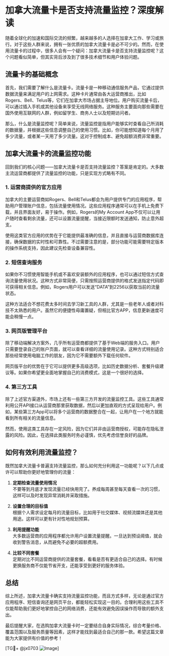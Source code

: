 # 加拿大流量卡是否支持流量监控？深度解读

随着全球化的加速和国际交流的频繁，越来越多的人选择在加拿大工作、学习或旅行。对于这些人群来说，拥有一张优质的加拿大流量卡是必不可少的。然而，在使用流量卡的过程中，很多人会有一个疑问：加拿大流量卡是否支持流量监控呢？这个问题看似简单，但其实背后涉及到了很多技术细节和用户体验问题。

## 流量卡的基础概念

首先，我们需要了解什么是流量卡。流量卡是一种移动通信服务产品，它通过提供数据流量来满足用户的上网需求。这种卡片通常由各大运营商推出，比如Rogers、Bell、Telus等，它们在加拿大市场占据主导地位。用户购买流量卡后，可以通过插入手机或其他设备来享受无线网络服务。这种服务主要面向那些需要在国外使用互联网的人群，例如留学生、商务人士以及短期访问者。

那么，什么是流量监控呢？简单来说，流量监控是指用户能够实时查看自己所消耗的数据量，并根据这些信息调整自己的使用习惯。比如，你可能想知道每个月用了多少流量，或者某一天用了多少流量。这对于控制成本、避免超额消费非常重要。

## 加拿大流量卡的流量监控功能

回到我们的核心问题——加拿大流量卡是否支持流量监控？答案是肯定的。大多数主流运营商都提供了流量监控的功能，只是实现方式略有不同。

### 1. **运营商提供的官方应用**
   加拿大的主要运营商如Rogers、Bell和Telus都会为用户提供专门的应用程序，帮助用户管理账户信息，包括流量使用情况。这些应用程序通常可以在手机上免费下载，并且界面友好，易于操作。例如，Rogers的My Account App不仅可以让用户随时查看剩余流量，还可以设置流量提醒，当接近限额时发送通知，防止意外超支。

   使用这类官方应用的优势在于它能提供最准确的信息，并且直接与运营商数据库连接，确保数据的实时性和可靠性。不过需要注意的是，部分功能可能需要特定版本的操作系统支持，因此建议先检查设备兼容性。

### 2. **短信查询服务**
   如果你不习惯使用智能手机或不喜欢安装额外的应用程序，也可以通过短信方式查询流量使用状况。这种方式非常简便，只需按照运营商提供的格式发送指定代码即可获得相关信息。例如，Rogers用户可以发送“DATA”到2256以获取当前的流量状态。

   这种方法适合不想花费太多时间去学习新工具的人群，尤其是一些老年人或者对科技不太熟悉的用户。虽然它的便捷性毋庸置疑，但相比官方APP，信息更新速度可能会稍慢一点。

### 3. **网页版管理平台**
   除了移动端解决方案外，几乎所有运营商都提供了基于Web端的服务入口。用户只需要登录自己的账户页面，就可以查看详细的流量使用记录。这种方式特别适合那些经常使用电脑工作的朋友，因为它不需要额外下载任何软件。

   网页版平台的优势在于它可以提供更多高级选项，比如历史数据分析、套餐升级建议等。如果你希望更全面地掌握自己的消费模式，这是一个很好的选择。

### 4. **第三方工具**
   除了上述官方渠道外，市场上还有一些第三方开发的流量监控工具。这些工具通常利用公开API接口从运营商那里获取数据，然后以更加直观的方式呈现给用户。例如，某些第三方App可以将多个运营商的数据整合在一起，让用户在一个地方就能看到所有相关的流量信息。

   然而，使用这类工具存在一定风险，因为它们并非由运营商授权，可能存在隐私泄露的风险。因此，在选择此类服务时务必谨慎，优先考虑信誉良好的品牌。

## 如何有效利用流量监控？

既然加拿大流量卡普遍支持流量监控，那么如何充分利用这一功能呢？以下几点或许可以帮助你更好地管理你的流量：

1. **定期检查流量使用情况**  
   不要等到月底才发现流量已经快用完了。养成每周甚至每天查看一次的习惯，这样可以及时发现异常消耗并采取措施。

2. **设置合理的目标值**  
   根据个人需求设定每月的流量目标，比如用于社交媒体、视频流媒体还是其他用途。这样可以更有针对性地规划预算。

3. **利用提醒功能**  
   大多数运营商的应用程序都允许用户设置流量提醒。一旦达到预设阈值，就会收到警告消息，从而避免不必要的超额费用。

4. **比较不同套餐**  
   定期对比不同运营商提供的流量套餐，看看是否有更适合自己的选择。有时候更换服务商不仅能节省开支，还能享受到更好的服务体验。

## 总结

综上所述，加拿大流量卡确实支持流量监控功能，而且方式多样，无论是通过官方应用程序、短信查询还是网页平台，都能轻松实现这一目的。合理利用这些工具不仅能帮助我们更好地掌控自己的网络消费，还能有效避免因误操作而导致的额外支出。

最后提醒大家，在选购加拿大流量卡时一定要结合自身实际情况，综合考量价格、覆盖范围以及服务质量等因素，这样才能找到最适合自己的那一款。希望这篇文章能为大家提供有价值的参考！

[TG💪+ @jx0703 ![Image](https://github.com/user-attachments/assets/dbca1d08-cadb-493c-b0ec-ad6f7a83f270)]